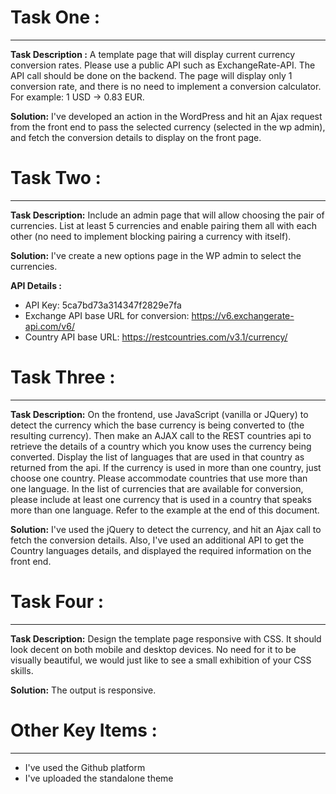 # Task One :
------------------
**Task Description :** A template page that will display current currency conversion rates. Please use a public API such as ExchangeRate-API. The API call should be done on the backend. The page will display only 1 conversion rate, and there is no need to implement a conversion calculator. For example: 1 USD -> 0.83 EUR.

**Solution:** I've developed an action in the WordPress and hit an Ajax request from the front end to pass the selected currency (selected in the wp admin), and fetch the conversion details to display on the front page.

# Task Two :
------------------
**Task Description:** Include an admin page that will allow choosing the pair of currencies. List at least 5 currencies and enable pairing them all with each other (no need to implement blocking pairing a currency with itself). 

**Solution:** I've create a new options page in the WP admin to select the currencies.

**API Details :**

* API Key: 5ca7bd73a314347f2829e7fa
* Exchange API base URL for conversion: https://v6.exchangerate-api.com/v6/
* Country API base URL: https://restcountries.com/v3.1/currency/

# Task Three :
------------------
**Task Description:** On the frontend, use JavaScript (vanilla or JQuery) to detect the currency which the base currency is being converted to (the resulting currency). Then make an AJAX call to the REST countries api to retrieve the details of a country which you know uses the currency being converted. Display the list of languages that are used in that country as returned from the api. If the currency is used in more than one country, just choose one country. Please accommodate countries that use more than one language. In the list of currencies that are available for conversion, please include at least one currency that is used in a country that speaks more than one language. Refer to the example at the end of this document. 

**Solution:** I've used the jQuery to detect the currency, and hit an Ajax call to fetch the conversion details. Also, I've used an additional API to get the Country languages details, and displayed the required information on the front end.

# Task Four :
------------------
**Task Description:** Design the template page responsive with CSS. It should look decent on both mobile and desktop devices. No need for it to be visually beautiful, we would just like to see a small exhibition of your CSS skills. 

**Solution:** The output is responsive.

# Other Key Items :
------------------
* I've used the Github platform
* I've uploaded the standalone theme